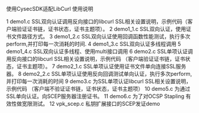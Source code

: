 使用CysecSDK适配LibCurl 使用说明

1 demo1.c SSL双向认证调用反向接口的libcurl SSL相关设置说明，示例代码（客户端验证证书链，证书状态，证书主题项）。
2 demo1_1.c SSL双向认证，使用证书文件路径方式。
3 demo1_2.c SSL双向认证使用回调函数性能测试，执行多次perform,并打印每一次消耗的时间.
4 demo1_3.c SSL双向认证多线程调用
5 demo1_4.c SSL双向认证多线程、使用multi接口调用
6 demo2.c SSL单项认证调用反向接口的libcurl SSL相关设置说明，示例代码 （客户端验证证书链，证书状态，证书主题项）。
7 demo2_1.c SSL单项认证使用证书文件单向连接SSL服务器。
8 demo2_2.c SSL单项认证使用反向回调测试单向认证，执行多次perform,并打印每一次消耗的时间
9 demo3.c 为SSL单项认证libcurl SSL相关设置说明，示例代码 （客户端不验证证书链，证书状态，证书主题项）
10 demo5.c 为通过SSL单向认证。向SCEP服务器注册证书。
11 demo6.c 为了对OCSP Stapling 有效性做宽限测试。
12 vpk_scep.c 私钥扩展接口的SCEP发证demo